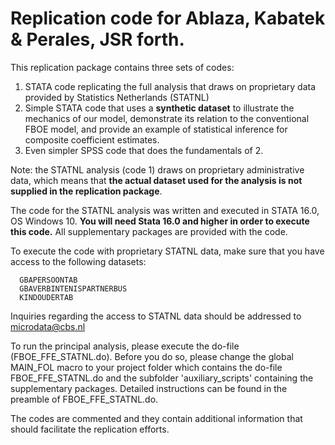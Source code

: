 # Replication code for Ablaza, Kabatek &amp; Perales, JSR forth.
                                                                             
This replication package contains three sets of codes: 
1. STATA code replicating the full analysis that draws on proprietary data provided by Statistics Netherlands (STATNL) 
2. Simple STATA code that uses a **synthetic dataset** to illustrate the mechanics of our model, demonstrate its relation to the conventional FBOE model, and provide an example of statistical inference for composite coefficient estimates.
3. Even simpler SPSS code that does the fundamentals of 2.


Note: the STATNL analysis (code 1) draws on proprietary administrative data, which means that **the actual dataset used for the analysis is not supplied in the replication package**.                                 
 
The code for the STATNL analysis was written and executed in STATA 16.0, OS Windows 10. **You will need Stata 16.0 and higher in order to execute this code.** All supplementary packages are provided with the code.      

To execute the code with proprietary STATNL data, make sure that you have access to the following datasets: 
                       
      GBAPERSOONTAB                          
      GBAVERBINTENISPARTNERBUS               
      KINDOUDERTAB                           

Inquiries regarding the access to STATNL data should be addressed to [microdata@cbs.nl](mailto:microdata@cbs.nl)   

To run the principal analysis, please execute the do-file (FBOE_FFE_STATNL.do). Before you do so, please change the global MAIN_FOL macro to your project folder which contains the do-file FBOE_FFE_STATNL.do and the subfolder 'auxiliary_scripts' containing the supplementary packages. Detailed instructions can be found in the preamble of FBOE_FFE_STATNL.do.

The codes are commented and they contain additional information that should facilitate the replication efforts. 